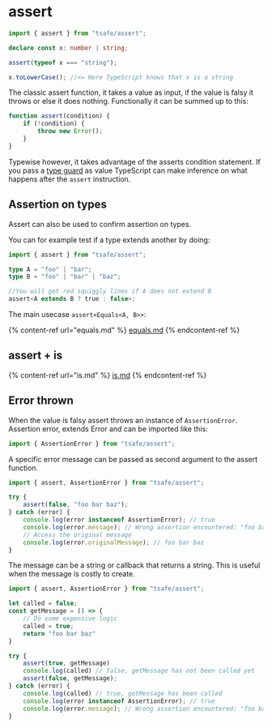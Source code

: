 # assert

```typescript
import { assert } from "tsafe/assert";

declare const x: number | string;

assert(typeof x === "string");

x.toLowerCase(); //<= Here TypeScript knows that x is a string
```

The classic assert function, it takes a value as input, if the value is falsy it throws or else it does nothing. Functionally it can be summed up to this:

```typescript
function assert(condition) {
	if (!condition) {
		throw new Error();
	}
}
```

Typewise however, it takes advantage of the asserts condition statement. If you pass a [type guard](https://www.typescriptlang.org/docs/handbook/advanced-types.html#type-guards-and-differentiating-types) as value TypeScript can make inference on what happens after the `assert` instruction.

## Assertion on types

Assert can also be used to confirm assertion on types.

You can for example test if a type extends another by doing:

```typescript
import { assert } from "tsafe/assert";

type A = "foo" | "bar";
type B = "foo" | "bar" | "baz";

//You will get red squiggly lines if A does not extend B
assert<A extends B ? true : false>;
```

The main usecase `assert<Equals<A, B>>`:

{% content-ref url="equals.md" %}
[equals.md](equals.md)
{% endcontent-ref %}

## assert + is

{% content-ref url="is.md" %}
[is.md](is.md)
{% endcontent-ref %}

## Error thrown

When the value is falsy assert throws an instance of `AssertionError`. Assertion error, extends Error and can be imported like this:

```typescript
import { AssertionError } from "tsafe/assert";
```

A specific error message can be passed as second argument to the assert function.

```typescript
import { assert, AssertionError } from "tsafe/assert";

try {
	assert(false, "foo bar baz");
} catch (error) {
	console.log(error instanceof AssertionError); // true
	console.log(error.message); // Wrong assertion encountered: "foo bar baz"
	// Access the original message
	console.log(error.originalMessage); // foo bar baz
}
```

The message can be a string or callback that returns a string. This is useful when the message is costly to create.

```typescript
import { assert, AssertionError } from "tsafe/assert";

let called = false;
const getMessage = () => {
	// Do some expensive logic
	called = true;
	return "foo bar baz"
}

try {
	assert(true, getMessage)
	console.log(called) // false, getMessage has not been called yet
	assert(false, getMessage);
} catch (error) {
	console.log(called) // true, getMessage has been called
	console.log(error instanceof AssertionError); // true
	console.log(error.message); // Wrong assertion encountered: "foo bar baz"
}
```
